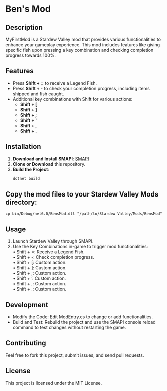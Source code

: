 # Ben's Mod

## Description
MyFirstMod is a Stardew Valley mod that provides various functionalities to enhance your gameplay experience. This mod includes features like giving specific fish upon pressing a key combination and checking completion progress towards 100%.

## Features
- Press **Shift + =** to receive a Legend Fish.
- Press **Shift + -** to check your completion progress, including items shipped and fish caught.
- Additional key combinations with Shift for various actions:
  - **Shift + [**
  - **Shift + ]**
  - **Shift + ;**
  - **Shift + '**
  - **Shift + ,**
  - **Shift + .**

## Installation
1. **Download and Install SMAPI**: [SMAPI](https://smapi.io/)
2. **Clone or Download** this repository.
3. **Build the Project**:
   ```sh
   dotnet build
   ```

## Copy the mod files to your Stardew Valley Mods directory:
`cp bin/Debug/net6.0/BensMod.dll "/path/to/Stardew Valley/Mods/BensMod"`

## Usage
  1. Launch Stardew Valley through SMAPI.  
  2. Use the Key Combinations in-game to trigger mod functionalities:  
  •	Shift + =: Receive a Legend Fish.  
  •	Shift + -: Check completion progress.  
  •	Shift + [: Custom action.  
  •	Shift + ]: Custom action.  
  •	Shift + ;: Custom action.    
  •	Shift + ’: Custom action.  
  •	Shift + ,: Custom action.  
  •	Shift + .: Custom action.  

## Development
- Modify the Code: Edit ModEntry.cs to change or add functionalities.
-	Build and Test: Rebuild the project and use the SMAPI console reload command to test changes without restarting the game.

## Contributing
Feel free to fork this project, submit issues, and send pull requests.

## License
This project is licensed under the MIT License.